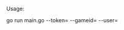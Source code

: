 Usage:

go run main.go --token=<token with board:play scope> --gameid=<game id> --user=<lichess user>
